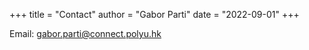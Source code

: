 +++
title = "Contact"
author = "Gabor Parti"
date = "2022-09-01"
+++

Email: gabor.parti@connect.polyu.hk

